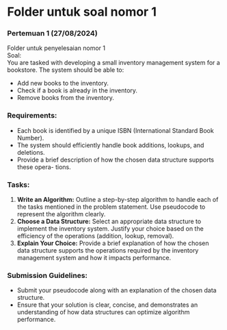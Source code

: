 # Folder untuk soal nomor 1
### Pertemuan 1 (27/08/2024)

Folder untuk penyelesaian nomor 1  
Soal:  
You are tasked with developing a small inventory management system for a bookstore. The system should be able to:
- Add new books to the inventory.
- Check if a book is already in the inventory.
- Remove books from the inventory.

### Requirements:
- Each book is identified by a unique ISBN (International Standard Book Number).
- The system should efficiently handle book additions, lookups, and deletions.
- Provide a brief description of how the chosen data structure supports these opera-
tions.

### Tasks:
1. **Write an Algorithm:** Outline a step-by-step algorithm to handle each of the tasks mentioned in the problem statement. Use pseudocode to represent the algorithm clearly.
2. **Choose a Data Structure:** Select an appropriate data structure to implement the inventory system. Justify your choice based on the efficiency of the operations (addition, lookup, removal).
3. **Explain Your Choice:** Provide a brief explanation of how the chosen data structure supports the operations required by the inventory management system and how it impacts performance.

### Submission Guidelines:
- Submit your pseudocode along with an explanation of the chosen data structure.
- Ensure that your solution is clear, concise, and demonstrates an understanding of how data structures can optimize algorithm performance.